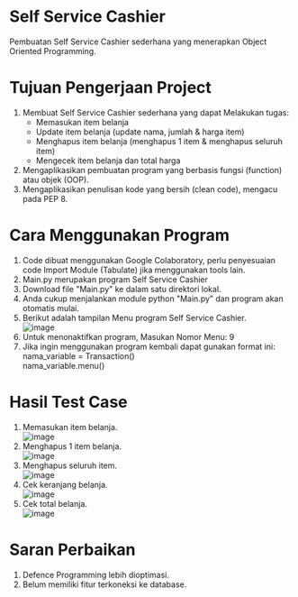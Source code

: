 # Self Service Cashier
Pembuatan Self Service Cashier sederhana yang menerapkan Object Oriented Programming.

# Tujuan Pengerjaan Project
1. Membuat Self Service Cashier sederhana yang dapat Melakukan tugas:
   - Memasukan item belanja
   - Update item belanja (update nama, jumlah & harga item)
   - Menghapus item belanja (menghapus 1 item & menghapus seluruh item)
   - Mengecek item belanja dan total harga
2. Mengaplikasikan pembuatan program yang berbasis fungsi (function) atau objek (OOP).
3. Mengaplikasikan penulisan kode yang bersih (clean code), mengacu pada PEP 8.

# Cara Menggunakan Program
1. Code dibuat menggunakan Google Colaboratory, perlu penyesuaian code Import Module (Tabulate) jika menggunakan tools lain.
2. Main.py merupakan program Self Service Cashier
3. Download file "Main.py" ke dalam satu direktori lokal.
4. Anda cukup menjalankan module python "Main.py" dan program akan otomatis mulai.
5. Berikut adalah tampilan Menu program Self Service Cashier.<br>
![image](https://github.com/Hawino/kasir-sederhana/assets/160495569/cce8cf56-54eb-48b0-8644-090ac798d13f)
6. Untuk menonaktifkan program, Masukan Nomor Menu: 9
7. Jika ingin menggunakan program kembali dapat gunakan format ini: <br>
   nama_variable = Transaction() <br>
   nama_variable.menu()

# Hasil Test Case
1. Memasukan item belanja.<br>
   ![image](https://github.com/Hawino/kasir-sederhana/assets/160495569/aecd9ff1-a8f9-41bc-be00-6743bed1f0f5)<br>
2. Menghapus 1 item belanja.<br>
   ![image](https://github.com/Hawino/kasir-sederhana/assets/160495569/5711e8c2-5c38-407f-9a55-ee635601a954)<br>
3. Menghapus seluruh item.<br>
   ![image](https://github.com/Hawino/kasir-sederhana/assets/160495569/9bbbd41f-4015-4dae-801a-2ea1aa04e969)<br>
4. Cek keranjang belanja.<br>
   ![image](https://github.com/Hawino/kasir-sederhana/assets/160495569/0e3b4475-bd94-4665-a1d9-d1c7f1e9e6b1)<br>
5. Cek total belanja.<br>
   ![image](https://github.com/Hawino/kasir-sederhana/assets/160495569/abc5403f-91e9-460f-b2a7-7b0321a4d21c)<br>

# Saran Perbaikan
1. Defence Programming lebih dioptimasi.
2. Belum memiliki fitur terkoneksi ke database.



